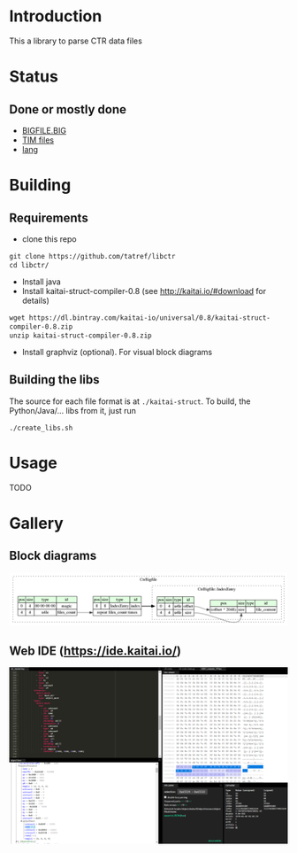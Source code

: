 # Introduction
This a library to parse CTR data files

# Status
## Done or mostly done
* [BIGFILE.BIG](./kaitai-struct/ctr_bigfile.ksy)
* [TIM files](./kaitai-struct/psx_tim.ksy)
* [lang](./kaitai-struct/ctr_lang.ksy)

# Building
## Requirements
* clone this repo

```
git clone https://github.com/tatref/libctr
cd libctr/
```

* Install java
* Install kaitai-struct-compiler-0.8 (see http://kaitai.io/#download for details)

```
wget https://dl.bintray.com/kaitai-io/universal/0.8/kaitai-struct-compiler-0.8.zip
unzip kaitai-struct-compiler-0.8.zip
```

* Install graphviz (optional). For visual block diagrams

## Building the libs
The source for each file format is at `./kaitai-struct`. To build, the Python/Java/... libs from it, just run

```
./create_libs.sh
```

# Usage
TODO


# Gallery
## Block diagrams
![CTR Bigfile](./graphviz/ctr_bigfile.png "CTR Bigfile")

## Web IDE (https://ide.kaitai.io/)
![CTR Level](./web_ide_ctr_level.png "CTR Level")



